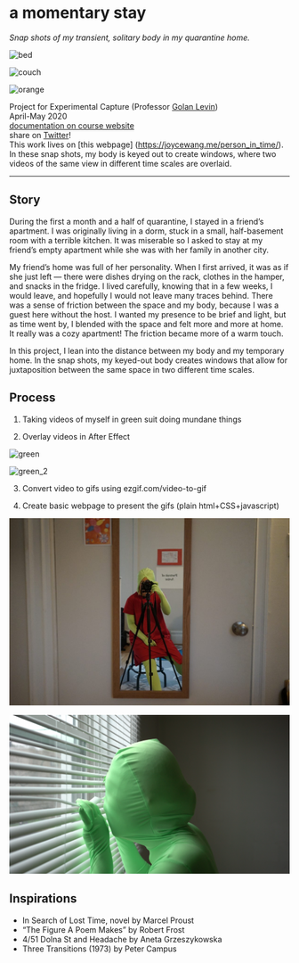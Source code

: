 # a momentary stay

_Snap shots of my transient, solitary body in my quarantine home._ 

![bed](/assets/bed_1.gif)

![couch](/assets/couch_2.gif)

![orange](/assets/orange_1.gif)

Project for Experimental Capture (Professor [Golan Levin](https://twitter.com/golan))  
April-May 2020  
[documentation on course website](https://courses.ideate.cmu.edu/60-461/s2020/xinyiwandrew-cmu-edu/04/27/joyce-final/)  
share on [Twitter](https://twitter.com/golan/status/1258457592868765696)!  
This work lives on [this webpage] (https://joycewang.me/person_in_time/). In these snap shots, my body is keyed out to create windows, where two videos of the same view in different time scales are overlaid.

-----

## Story
During the first a month and a half of quarantine, I stayed in a friend’s apartment. I was originally living in a dorm, stuck in a small, half-basement room with a terrible kitchen. It was miserable so I asked to stay at my friend’s empty apartment while she was with her family in another city.

My friend’s home was full of her personality. When I first arrived, it was as if she just left — there were dishes drying on the rack, clothes in the hamper, and snacks in the fridge. I lived carefully, knowing that in a few weeks, I would leave, and hopefully I would not leave many traces behind. There was a sense of friction between the space and my body, because I was a guest here without the host. I wanted my presence to be brief and light, but as time went by, I blended with the space and felt more and more at home. It really was a cozy apartment! The friction became more of a warm touch.

In this project, I lean into the distance between my body and my temporary home. In the snap shots, my keyed-out body creates windows that allow for juxtaposition between the same space in two different time scales.

## Process
1. Taking videos of myself in green suit doing mundane things

2. Overlay videos in After Effect

![green](/doc/green.gif)

![green_2](/doc/green_2.gif)

3. Convert video to gifs using ezgif.com/video-to-gif

4. Create basic webpage to present the gifs (plain html+CSS+javascript)

![p1](/doc/process1.jpg)

![p2](/doc/process2.png)

## Inspirations
- In Search of Lost Time, novel by Marcel Proust
- “The Figure A Poem Makes” by Robert Frost
- 4/51 Dolna St and Headache by Aneta Grzeszykowska
- Three Transitions (1973) by Peter Campus

